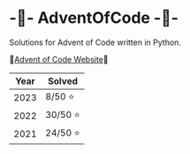 # -🎄- AdventOfCode -🎄-
Solutions for Advent of Code written in Python.

:stars:[Advent of Code Website](https://adventofcode.com/):stars:

| Year  | Solved |
| ------------- | ------------- |
| 2023  | 8/50 :star:  |
| 2022  | 30/50 :star: |
| 2021  | 24/50 :star:  |
